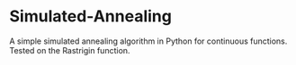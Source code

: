 # Simulated-Annealing
A simple simulated annealing algorithm in Python for continuous functions. Tested on the Rastrigin function.
